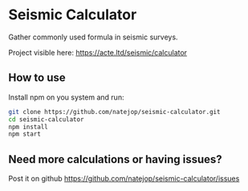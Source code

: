 # Seismic Calculator

Gather commonly used formula in seismic surveys.

Project visible here: https://acte.ltd/seismic/calculator

## How to use

Install npm on you system and run:

```sh
git clone https://github.com/natejop/seismic-calculator.git
cd seismic-calculator
npm install
npm start
```

## Need more calculations or having issues?

Post it on github https://github.com/natejop/seismic-calculator/issues
